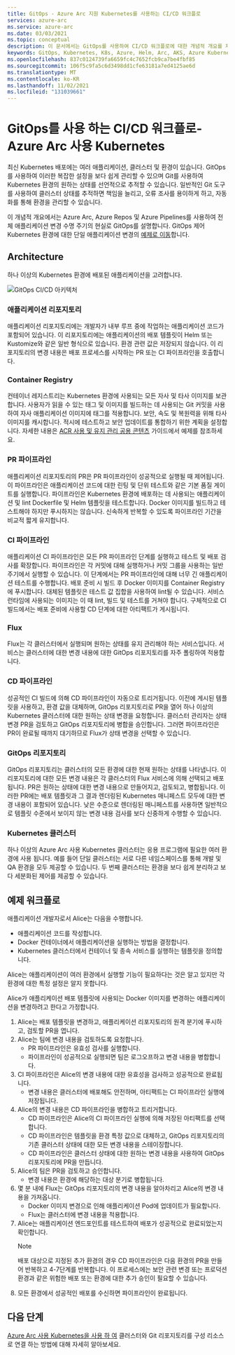 ```yaml
---
title: GitOps - Azure Arc 지원 Kubernetes를 사용하는 CI/CD 워크플로
services: azure-arc
ms.service: azure-arc
ms.date: 03/03/2021
ms.topic: conceptual
description: 이 문서에서는 GitOps를 사용하여 CI/CD 워크플로에 대한 개념적 개요를 제공합니다.
keywords: GitOps, Kubernetes, K8s, Azure, Helm, Arc, AKS, Azure Kubernetes Service, 컨테이너, CI, CD, Azure DevOps
ms.openlocfilehash: 837c0124739fa6659fc4c7652fcb9ca7be4fbf85
ms.sourcegitcommit: 106f5c9fa5c6d3498dd1cfe63181a7ed4125ae6d
ms.translationtype: MT
ms.contentlocale: ko-KR
ms.lasthandoff: 11/02/2021
ms.locfileid: "131039661"
---
```

# <a name="cicd-workflow-using-gitops---azure-arc-enabled-kubernetes"></a>GitOps를 사용 하는 CI/CD 워크플로-Azure Arc 사용 Kubernetes

최신 Kubernetes 배포에는 여러 애플리케이션, 클러스터 및 환경이 있습니다. GitOps를 사용하여 이러한 복잡한 설정을 보다 쉽게 관리할 수 있으며 Git를 사용하여 Kubernetes 환경의 원하는 상태를 선언적으로 추적할 수 있습니다. 일반적인 Git 도구를 사용하여 클러스터 상태를 추적하면 책임을 늘리고, 오류 조사를 용이하게 하고, 자동화를 통해 환경을 관리할 수 있습니다.

이 개념적 개요에서는 Azure Arc, Azure Repos 및 Azure Pipelines를 사용하여 전체 애플리케이션 변경 수명 주기의 현실로 GitOps를 설명합니다. GitOps 제어 Kubernetes 환경에 대한 단일 애플리케이션 변경의 [예제로 이동](#example-workflow)합니다.

## <a name="architecture"></a>Architecture

하나 이상의 Kubernetes 환경에 배포된 애플리케이션을 고려합니다.

![GitOps CI/CD 아키텍처](./media/gitops-arch.png)

### <a name="application-repo"></a>애플리케이션 리포지토리
애플리케이션 리포지토리에는 개발자가 내부 루프 중에 작업하는 애플리케이션 코드가 포함되어 있습니다. 이 리포지토리에는 애플리케이션의 배포 템플릿이 Helm 또는 Kustomize와 같은 일반 형식으로 있습니다. 환경 관련 값은 저장되지 않습니다. 이 리포지토리의 변경 내용은 배포 프로세스를 시작하는 PR 또는 CI 파이프라인을 호출합니다.
### <a name="container-registry"></a>Container Registry
컨테이너 레지스트리는 Kubernetes 환경에 사용되는 모든 자사 및 타사 이미지를 보관합니다. 사용자가 읽을 수 있는 태그 및 이미지를 빌드하는 데 사용되는 Git 커밋을 사용하여 자사 애플리케이션 이미지에 태그를 적용합니다. 보안, 속도 및 복원력을 위해 타사 이미지를 캐시합니다. 적시에 테스트하고 보안 업데이트를 통합하기 위한 계획을 설정합니다. 자세한 내용은 [ACR 사용 및 유지 관리 공용 콘텐츠](../../container-registry/tasks-consume-public-content.md) 가이드에서 예제를 참조하세요.
### <a name="pr-pipeline"></a>PR 파이프라인
애플리케이션 리포지토리의 PR은 PR 파이프라인이 성공적으로 실행될 때 제어됩니다. 이 파이프라인은 애플리케이션 코드에 대한 린팅 및 단위 테스트와 같은 기본 품질 게이트를 실행합니다. 파이프라인은 Kubernetes 환경에 배포하는 데 사용되는 애플리케이션 및 lint Dockerfile 및 Helm 템플릿을 테스트합니다. Docker 이미지를 빌드하고 테스트해야 하지만 푸시하지는 않습니다. 신속하게 반복할 수 있도록 파이프라인 기간을 비교적 짧게 유지합니다.
### <a name="ci-pipeline"></a>CI 파이프라인
애플리케이션 CI 파이프라인은 모든 PR 파이프라인 단계를 실행하고 테스트 및 배포 검사를 확장합니다. 파이프라인은 각 커밋에 대해 실행하거나 커밋 그룹을 사용하는 일반 주기에서 실행할 수 있습니다. 이 단계에서는 PR 파이프라인에 대해 너무 긴 애플리케이션 테스트를 수행합니다. 배포 준비 시 빌드 후 Docker 이미지를 Container Registry에 푸시합니다. 대체된 템플릿은 테스트 값 집합을 사용하여 lint될 수 있습니다. 서비스 런타임에 사용되는 이미지는 이 때 lint, 빌드 및 테스트를 거쳐야 합니다. 구체적으로 CI 빌드에서는 배포 준비에 사용할 CD 단계에 대한 아티팩트가 게시됩니다.
### <a name="flux"></a>Flux
Flux는 각 클러스터에서 실행되며 원하는 상태를 유지 관리해야 하는 서비스입니다. 서비스는 클러스터에 대한 변경 내용에 대한 GitOps 리포지토리를 자주 폴링하여 적용합니다.
### <a name="cd-pipeline"></a>CD 파이프라인
성공적인 CI 빌드에 의해 CD 파이프라인이 자동으로 트리거됩니다. 이전에 게시된 템플릿을 사용하고, 환경 값을 대체하며, GitOps 리포지토리로 PR을 열어 하나 이상의 Kubernetes 클러스터에 대한 원하는 상태 변경을 요청합니다. 클러스터 관리자는 상태 변경 PR을 검토하고 GitOps 리포지토리에 병합을 승인합니다. 그러면 파이프라인은 PR이 완료될 때까지 대기하므로 Flux가 상태 변경을 선택할 수 있습니다.
### <a name="gitops-repo"></a>GitOps 리포지토리
GitOps 리포지토리는 클러스터의 모든 환경에 대한 현재 원하는 상태를 나타냅니다. 이 리포지토리에 대한 모든 변경 내용은 각 클러스터의 Flux 서비스에 의해 선택되고 배포됩니다. PR은 원하는 상태에 대한 변경 내용으로 만들어지고, 검토되고, 병합됩니다. 이러한 PR에는 배포 템플릿과 그 결과 렌더링된 Kubernetes 매니페스트 모두에 대한 변경 내용이 포함되어 있습니다. 낮은 수준으로 렌더링된 매니페스트를 사용하면 일반적으로 템플릿 수준에서 보이지 않는 변경 내용 검사를 보다 신중하게 수행할 수 있습니다.
### <a name="kubernetes-clusters"></a>Kubernetes 클러스터
하나 이상의 Azure Arc 사용 Kubernetes 클러스터는 응용 프로그램에 필요한 여러 환경에 사용 됩니다. 예를 들어 단일 클러스터는 서로 다른 네임스페이스를 통해 개발 및 QA 환경을 모두 제공할 수 있습니다. 두 번째 클러스터는 환경을 보다 쉽게 분리하고 보다 세분화된 제어를 제공할 수 있습니다.
## <a name="example-workflow"></a>예제 워크플로
애플리케이션 개발자로서 Alice는 다음을 수행합니다.
* 애플리케이션 코드를 작성합니다.
* Docker 컨테이너에서 애플리케이션을 실행하는 방법을 결정합니다.
* Kubernetes 클러스터에서 컨테이너 및 종속 서비스를 실행하는 템플릿을 정의합니다.

Alice는 애플리케이션이 여러 환경에서 실행할 기능이 필요하다는 것은 알고 있지만 각 환경에 대한 특정 설정은 알지 못합니다.

Alice가 애플리케이션 배포 템플릿에 사용되는 Docker 이미지를 변경하는 애플리케이션을 변경하려고 한다고 가정합니다.

1. Alice는 배포 템플릿을 변경하고, 애플리케이션 리포지토리의 원격 분기에 푸시하고, 검토할 PR을 엽니다.
2. Alice는 팀에 변경 내용을 검토하도록 요청합니다.
    * PR 파이프라인은 유효성 검사를 실행합니다.
    * 파이프라인이 성공적으로 실행되면 팀은 로그오프하고 변경 내용을 병합합니다.
3. CI 파이프라인은 Alice의 변경 내용에 대한 유효성을 검사하고 성공적으로 완료됩니다.
    * 변경 내용은 클러스터에 배포해도 안전하며, 아티팩트는 CI 파이프라인 실행에 저장됩니다.
4. Alice의 변경 내용은 CD 파이프라인을 병합하고 트리거합니다.
    * CD 파이프라인은 Alice의 CI 파이프라인 실행에 의해 저장된 아티팩트를 선택합니다.
    * CD 파이프라인은 템플릿을 환경 특정 값으로 대체하고, GitOps 리포지토리의 기존 클러스터 상태에 대한 모든 변경 내용을 스테이징합니다.
    * CD 파이프라인은 클러스터 상태에 대한 원하는 변경 내용을 사용하여 GitOps 리포지토리에 PR을 만듭니다.
5. Alice의 팀은 PR을 검토하고 승인합니다.
    * 변경 내용은 환경에 해당하는 대상 분기로 병합됩니다.
6. 몇 분 내에 Flux는 GitOps 리포지토리의 변경 내용을 알아차리고 Alice의 변경 내용을 가져옵니다.
    * Docker 이미지 변경으로 인해 애플리케이션 Pod에 업데이트가 필요합니다.
    * Flux는 클러스터에 변경 내용을 적용합니다.
7. Alice는 애플리케이션 엔드포인트를 테스트하여 배포가 성공적으로 완료되었는지 확인합니다.
   > [!NOTE]
   > 배포 대상으로 지정된 추가 환경의 경우 CD 파이프라인은 다음 환경의 PR을 만들어 반복하고 4-7단계를 반복합니다. 이 프로세스에는 보안 관련 변경 또는 프로덕션 환경과 같은 위험한 배포 또는 환경에 대한 추가 승인이 필요할 수 있습니다.
8.  모든 환경에서 성공적인 배포를 수신하면 파이프라인이 완료됩니다.

## <a name="next-steps"></a>다음 단계
[Azure Arc 사용 Kubernetes을 사용 하 여](./conceptual-configurations.md) 클러스터와 Git 리포지토리를 구성 리소스로 연결 하는 방법에 대해 자세히 알아보세요.
